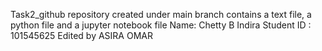 Task2_github repository created under main branch contains a text file, a python file and a jupyter notebook file
Name: Chetty B Indira
Student ID : 101545625
Edited by ASIRA OMAR
